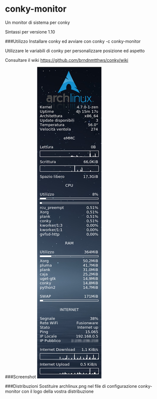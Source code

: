 # conky-monitor
Un monitor di sistema per conky

Sintassi per versione 1.10

###Utilizzo
Installare conky ed avviare con conky -c conky-monitor

Utilizzare le variabili di conky per personalizzare posizione ed aspetto

Consultare il wiki
https://github.com/brndnmtthws/conky/wiki

###Screenshot
[![screenshot](https://github.com/alepsrt/conky-monitor/raw/master/conky-monitor.png)](https://github.com/alepsrt/conky-monitor/raw/master/conky-monitor.png)

###Distribuzioni
Sostituire archlinux.png nel file di configurazione conky-monitor con il logo della vostra distribuzione
